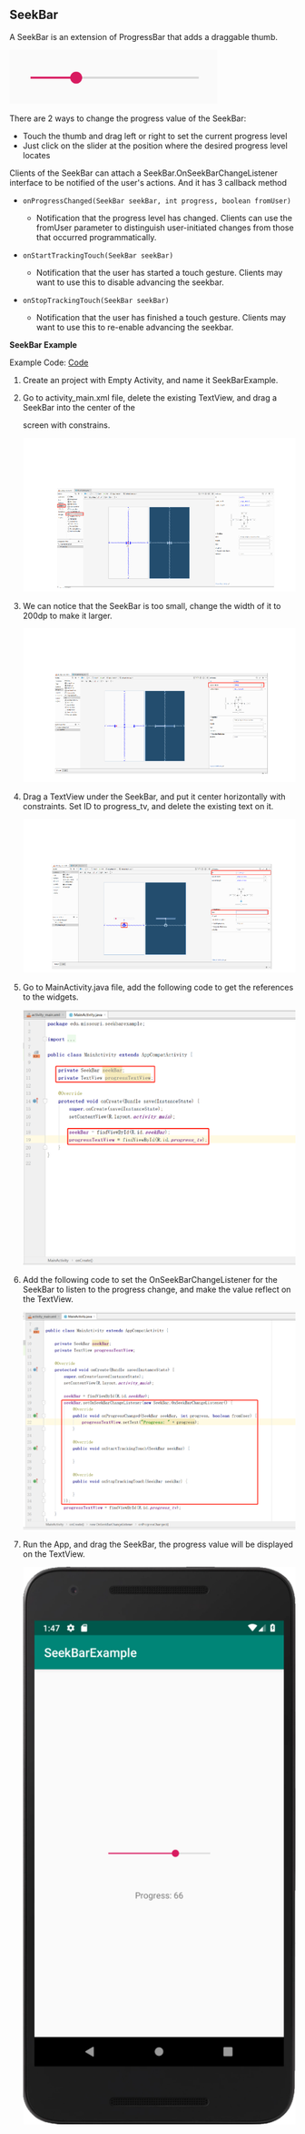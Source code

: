 ## SeekBar



A SeekBar is an extension of ProgressBar that adds a draggable thumb.

![](https://raw.githubusercontent.com/fwangyt/Android-App-Dev-1/master/12/SeekBar/img_00.png)

There are 2 ways to change the progress value of the SeekBar:

- Touch the thumb and drag left or right to set the current progress level
- Just click on the slider at the position where the desired progress level locates



Clients of the SeekBar can attach a SeekBar.OnSeekBarChangeListener interface to be notified of the user's actions. And it has 3 callback method

- ```onProgressChanged(SeekBar seekBar, int progress, boolean fromUser)```
  - Notification that the progress level has changed. Clients can use the fromUser parameter to distinguish user-initiated changes from those that occurred programmatically.

- ```onStartTrackingTouch(SeekBar seekBar)```
  - Notification that the user has started a touch gesture. Clients may want to use this to disable advancing the seekbar.

- ```onStopTrackingTouch(SeekBar seekBar)```
  - Notification that the user has finished a touch gesture. Clients may want to use this to re-enable advancing the seekbar.



**SeekBar Example**

Example Code: [Code](https://raw.githubusercontent.com/fwangyt/Android-App-Dev-1/master/12/SeekBar/SeekBarExample.zip)

1. Create an project with Empty Activity, and name it SeekBarExample.

2. Go to activity_main.xml file, delete the existing TextView, and drag a SeekBar into the center of the

   screen with constrains.

   ![](https://raw.githubusercontent.com/fwangyt/Android-App-Dev-1/master/12/SeekBar/img_01.png)

3. We can notice that the SeekBar is too small, change the width of it to 200dp to make it larger.

   ![](https://raw.githubusercontent.com/fwangyt/Android-App-Dev-1/master/12/SeekBar/img_02.png)

4. Drag a TextView under the SeekBar, and put it center horizontally with constraints. Set ID to progress_tv, and delete the existing text on it.

   ![](https://raw.githubusercontent.com/fwangyt/Android-App-Dev-1/master/12/SeekBar/img_03.png)

5. Go to MainActivity.java file, add the following code to get the references to the widgets.

   ![](https://raw.githubusercontent.com/fwangyt/Android-App-Dev-1/master/12/SeekBar/img_04.png)

6. Add the following code to set the OnSeekBarChangeListener for the SeekBar to listen to the progress change, and make the value reflect on the TextView.

   ![](https://raw.githubusercontent.com/fwangyt/Android-App-Dev-1/master/12/SeekBar/img_05.png)

7. Run the App, and drag the SeekBar, the progress value will be displayed on the TextView.

   ![](https://raw.githubusercontent.com/fwangyt/Android-App-Dev-1/master/12/SeekBar/img_06.png)

